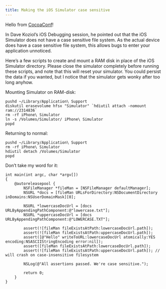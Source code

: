 ```yaml
---
title: Making the iOS Simulator case sensitive
---
```


Hello from [CocoaConf](http://cocoaconf.com)!

In Dave Koziol’s iOS Debugging session, he pointed out that the iOS Simulator does not have a case sensitive file system. As the actual device does have a case sensitive file system, this allows bugs to enter your application unnoticed.

Here’s a few scripts to create and mount a RAM disk in place of the iOS Simulator directory. Please close the simulator completely before running these scripts, and note that this will reset your simulator. You could persist the data if you wanted, but I notice that the simulator gets wonky after too long anyhow.

Mounting Simulator on RAM-disk:

    pushd ~/Library/Application\ Support
    diskutil erasevolume hfsx "Simulator" `hdiutil attach -nomount ram://2314836`
    rm -rf iPhone\ Simulator
    ln -s /Volumes/Simulator/ iPhone\ Simulator
    popd

Returning to normal:

    pushd ~/Library/Application\ Support
    rm -rf iPhone\ Simulator
    hdiutil detach /Volumes/Simulator
    popd

Don’t take my word for it:

    int main(int argc, char *argv[])
    {
        @autoreleasepool {
            NSFileManager *fileMan = [NSFileManager defaultManager];
            NSURL *docs = [fileMan URLsForDirectory:NSDocumentDirectory inDomains:NSUserDomainMask][0];

            NSURL *lowercaseDocUrl = [docs URLByAppendingPathComponent:@"lowercase.txt"];
            NSURL *uppercaseDocUrl = [docs URLByAppendingPathComponent:@"LOWERCASE.TXT"];

            assert(![fileMan fileExistsAtPath:lowercaseDocUrl.path]);
            assert(![fileMan fileExistsAtPath:uppercaseDocUrl.path]);
            assert([@"Hello" writeToURL:lowercaseDocUrl atomically:YES encoding:NSASCIIStringEncoding error:nil]);
            assert([fileMan fileExistsAtPath:lowercaseDocUrl.path]);
            assert(![fileMan fileExistsAtPath:uppercaseDocUrl.path]); // will crash on case-insensitive filesystem

            NSLog(@"All assertions passed. We're case sensitive.");

            return 0;
        }
    }
